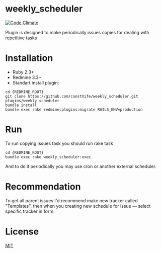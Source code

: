 # weekly_scheduler

[![Code Climate](https://codeclimate.com/github/constXife/weekly_scheduler/badges/gpa.svg)](https://codeclimate.com/github/constXife/weekly_scheduler)

Plugin is designed to make periodically issues copies for dealing with repetitive tasks

# Installation

* Ruby 2.3+
* Redmine 3.3+
* Standart install plugin:

```
cd {REDMINE_ROOT}
git clone https://github.com/constXife/weekly_scheduler.git plugins/weekly_scheduler
bundle install
bundle exec rake redmine:plugins:migrate RAILS_ENV=production
```

# Run

To run copying issues task you should run rake task

```
cd {REDMINE_ROOT}
bundle exec rake weekly_scheduler:exec
```

And to do it periodically you may use cron or another external scheduler.

# Recommendation

To get all parent issues I'd recommend make new tracker called "Templates", then when you creating new schedule for issue — select specific tracker in form.

# License

[MIT](https://github.com/constxife/weekly_scheduler/blob/master/LICENSE)